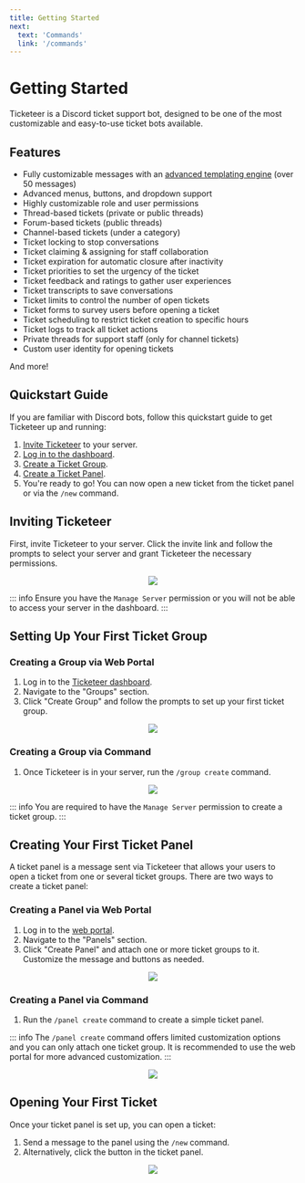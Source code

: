 ```yaml
---
title: Getting Started
next: 
  text: 'Commands'
  link: '/commands'
---
```


# Getting Started

Ticketeer is a Discord ticket support bot, designed to be one of the most customizable and easy-to-use ticket bots available.

## Features

- Fully customizable messages with an [advanced templating engine](/template-engine.md) (over 50 messages)
- Advanced menus, buttons, and dropdown support
- Highly customizable role and user permissions
- Thread-based tickets (private or public threads)
- Forum-based tickets (public threads)
- Channel-based tickets (under a category)
- Ticket locking to stop conversations
- Ticket claiming & assigning for staff collaboration
- Ticket expiration for automatic closure after inactivity
- Ticket priorities to set the urgency of the ticket
- Ticket feedback and ratings to gather user experiences
- Ticket transcripts to save conversations
- Ticket limits to control the number of open tickets
- Ticket forms to survey users before opening a ticket
- Ticket scheduling to restrict ticket creation to specific hours
- Ticket logs to track all ticket actions
- Private threads for support staff (only for channel tickets)
- Custom user identity for opening tickets

And more!

## Quickstart Guide

If you are familiar with Discord bots, follow this quickstart guide to get Ticketeer up and running:

1. [Invite Ticketeer](https://ticketeer.dev/invite) to your server.
2. [Log in to the dashboard](https://ticketeer.dev/guilds).
3. [Create a Ticket Group](#creating-a-group-via-web-portal).
4. [Create a Ticket Panel](#creating-a-panel-via-web-portal).
5. You're ready to go! You can now open a new ticket from the ticket panel or via the `/new` command.

## Inviting Ticketeer

First, invite Ticketeer to your server. Click the invite link and follow the prompts to select your server and grant Ticketeer the necessary permissions.

<p align="center">
  <img src="/images/invite.gif" loading="lazy" class="rounded-md" />
</p>

::: info
Ensure you have the `Manage Server` permission or you will not be able to access your server in the dashboard.
:::
## Setting Up Your First Ticket Group

### Creating a Group via Web Portal

1. Log in to the [Ticketeer dashboard](https://ticketeer.dev/guilds).
2. Navigate to the "Groups" section.
3. Click "Create Group" and follow the prompts to set up your first ticket group. 

<p align="center">
  <img src="/images/create_group.gif" loading="lazy" class="rounded-md" />
</p>

### Creating a Group via Command

1. Once Ticketeer is in your server, run the `/group create` command.

<p align="center">
  <img src="/images/create_group_cmd.gif" loading="lazy" class="rounded-md" />
</p>

::: info
You are required to have the `Manage Server` permission to create a ticket group.
:::

## Creating Your First Ticket Panel

A ticket panel is a message sent via Ticketeer that allows your users to open a ticket from one or several ticket groups. There are two ways to create a ticket panel:

### Creating a Panel via Web Portal

1. Log in to the [web portal](https://ticketeer.dev/guilds).
2. Navigate to the "Panels" section.
3. Click "Create Panel" and attach one or more ticket groups to it. Customize the message and buttons as needed.

<p align="center">
  <img src="/images/create_panel.gif" loading="lazy" class="rounded-md" />
</p>

### Creating a Panel via Command

1. Run the `/panel create` command to create a simple ticket panel.

::: info
The `/panel create` command offers limited customization options and you can only attach one ticket group. It is recommended to use the web portal for more advanced customization.
:::

<p align="center">
  <img src="/images/create_panel_cmd.gif" loading="lazy" class="rounded-md" />
</p>

## Opening Your First Ticket

Once your ticket panel is set up, you can open a ticket:

1. Send a message to the panel using the `/new` command.
2. Alternatively, click the button in the ticket panel.

<p align="center">
  <img src="/images/creating_ticket.gif" class="rounded-md" />
</p>
